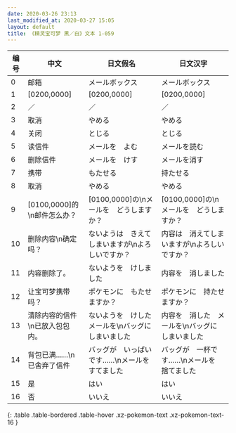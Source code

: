 ```yaml
---
date: 2020-03-26 23:13
last_modified_at: 2020-03-27 15:05
layout: default
title: 《精灵宝可梦 黑／白》文本 1-059
---
```

| 编号 | 中文 | 日文假名 | 日文汉字 |
| ---- | ---- | ---- | --- |
| 0 | 邮箱 | メールボックス | メールボックス |
| 1 | [0200,0000] | [0200,0000] | [0200,0000] |
| 2 | ／ | ／ | ／ |
| 3 | 取消 | やめる | やめる |
| 4 | 关闭 | とじる | とじる |
| 5 | 读信件 | メールを　よむ | メールを読む |
| 6 | 删除信件 | メールを　けす | メールを消す |
| 7 | 携带 | もたせる | 持たせる |
| 8 | 取消 | やめる | やめる |
| 9 | [0100,0000]的\n邮件怎么办？ | [0100,0000]の\nメールを　どうしますか？ | [0100,0000]の\nメールを　どうしますか？ |
| 10 | 删除内容\n确定吗？ | ないようは　きえて　しまいますが\nよろしいですか？ | 内容は　消えてしまいますが\nよろしいですか？ |
| 11 | 内容删除了。 | ないようを　けしました | 内容を　消しました |
| 12 | 让宝可梦携带吗？ | ポケモンに　もたせますか？ | ポケモンに　持たせますか？ |
| 13 | 清除内容的信件\n已放入包包内。 | ないようを　けした　メールを\nバッグに　しまいました | 内容を　消した　メールを\nバッグに　しまいました |
| 14 | 背包已满……\n已舍弃了信件 | バッグが　いっぱいです……\nメールを　すてました | バッグが　一杯です……\nメールを　捨てました |
| 15 | 是 | はい | はい |
| 16 | 否 | いいえ | いいえ |
{: .table .table-bordered .table-hover .xz-pokemon-text .xz-pokemon-text-16 }